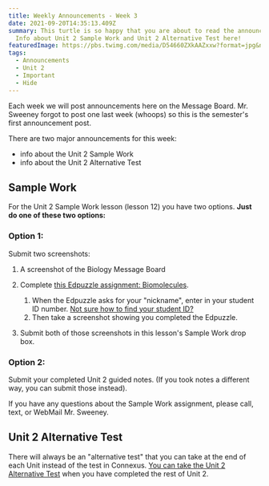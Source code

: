 ```yaml
---
title: Weekly Announcements - Week 3
date: 2021-09-20T14:35:13.409Z
summary: This turtle is so happy that you are about to read the announcements.
  Info about Unit 2 Sample Work and Unit 2 Alternative Test here!
featuredImage: https://pbs.twimg.com/media/D54660ZXkAAZxxw?format=jpg&name=medium
tags:
  - Announcements
  - Unit 2
  - Important
  - Hide
---
```

Each week we will post announcements here on the Message Board. Mr. Sweeney forgot to post one last week (whoops) so this is the semester's first announcement post.

There are two major announcements for this week: 

* info about the Unit 2 Sample Work 
* info about the Unit 2 Alternative Test

## Sample Work

For the Unit 2 Sample Work lesson (lesson 12) you have two options. **Just do one of these two options:**

### Option 1:

Submit two screenshots:

1. A screenshot of the Biology Message Board
2. Complete [this Edpuzzle assignment: Biomolecules](https://edpuzzle.com/assignments/614898710f6d504191e4e899/watch).

   1. When the Edpuzzle asks for your "nickname", enter in your student ID number. [Not sure how to find your student ID?](/posts/how-to-find-your-student-id/)
   2. Then take a screenshot showing you completed the Edpuzzle.
3. Submit both of those screenshots in this lesson's Sample Work drop box.

### Option 2:

Submit your completed Unit 2 guided notes. (If you took notes a different way, you can submit those instead).

If you have any questions about the Sample Work assignment, please call, text, or WebMail Mr. Sweeney.

## Unit 2 Alternative Test

There will always be an "alternative test" that you can take at the end of each Unit instead of the test in Connexus. [You can take the Unit 2 Alternative Test](/posts/unit-2-alternative-test) when you have completed the rest of Unit 2.
